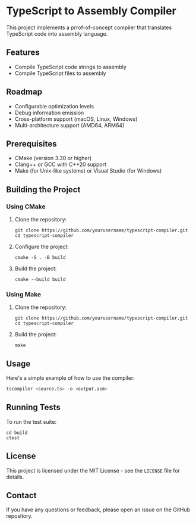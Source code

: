 # TypeScript to Assembly Compiler

This project implements a prrof-of-concept compiler that translates TypeScript code into assembly language.

## Features

- Compile TypeScript code strings to assembly
- Compile TypeScript files to assembly

## Roadmap
- Configurable optimization levels
- Debug information emission
- Cross-platform support (macOS, Linux, Windows)
- Multi-architecture support (AMD64, ARM64)

## Prerequisites

- CMake (version 3.30 or higher)
- Clang++ or GCC with C++20 support
- Make (for Unix-like systems) or Visual Studio (for Windows)

## Building the Project

### Using CMake

1. Clone the repository:
   ```
   git clone https://github.com/yourusername/typescript-compiler.git
   cd typescript-compiler
   ```

2. Configure the project:
   ```
   cmake -S . -B build
   ```

3. Build the project:
   ```
   cmake --build build
   ```

### Using Make

1. Clone the repository:
   ```
   git clone https://github.com/yourusername/typescript-compiler.git
   cd typescript-compiler
   ```

2. Build the project:
   ```
   make
   ```

## Usage

Here's a simple example of how to use the compiler:

```sh
tscompiler <source.ts> -o <output.asm>
```

## Running Tests

To run the test suite:

```
cd build
ctest
```

## License

This project is licensed under the MIT License - see the `LICENSE` file for details.

## Contact

If you have any questions or feedback, please open an issue on the GitHub repository.
